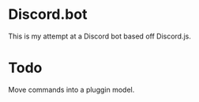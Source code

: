 # Discord.bot
This is my attempt at a Discord bot based off Discord.js.

# Todo
Move commands into a pluggin model.